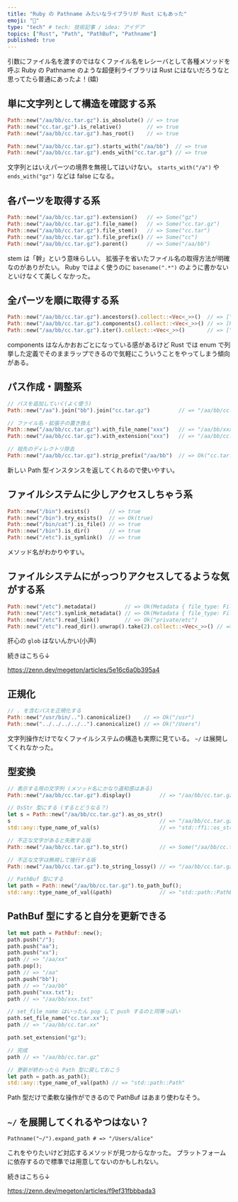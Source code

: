 ```yaml
---
title: "Ruby の Pathname みたいなライブラリが Rust にもあった"
emoji: "🍄"
type: "tech" # tech: 技術記事 / idea: アイデア
topics: ["Rust", "Path", "PathBuf", "Pathname"]
published: true
---
```


引数にファイル名を渡すのではなくファイル名をレシーバとして各種メソッドを呼ぶ Ruby の Pathname のような超便利ライブラリは Rust にはないだろうなと思ってたら普通にあったよ！(嬉)

## 単に文字列として構造を確認する系

```rust
Path::new("/aa/bb/cc.tar.gz").is_absolute() // => true
Path::new("cc.tar.gz").is_relative()        // => true
Path::new("/aa/bb/cc.tar.gz").has_root()    // => true
```

```rust
Path::new("/aa/bb/cc.tar.gz").starts_with("/aa/bb")  // => true
Path::new("/aa/bb/cc.tar.gz").ends_with("cc.tar.gz") // => true
```

文字列とはいえパーツの境界を無視してはいけない。
`starts_with("/a")` や `ends_with("gz")` などは false になる。

## 各パーツを取得する系
```rust
Path::new("/aa/bb/cc.tar.gz").extension()   // => Some("gz")
Path::new("/aa/bb/cc.tar.gz").file_name()   // => Some("cc.tar.gz")
Path::new("/aa/bb/cc.tar.gz").file_stem()   // => Some("cc.tar")
Path::new("/aa/bb/cc.tar.gz").file_prefix() // => Some("cc")
Path::new("/aa/bb/cc.tar.gz").parent()      // => Some("/aa/bb")
```

stem は「幹」という意味らしい。
拡張子を省いたファイル名の取得方法が明確なのがありがたい。
Ruby ではよく使うのに `basename(".*")` のように書かないといけなくて美しくなかった。

## 全パーツを順に取得する系
```rust
Path::new("/aa/bb/cc.tar.gz").ancestors().collect::<Vec<_>>()  // => ["/aa/bb/cc.tar.gz", "/aa/bb", "/aa", "/"]
Path::new("/aa/bb/cc.tar.gz").components().collect::<Vec<_>>() // => [RootDir, Normal("aa"), Normal("bb"), Normal("cc.tar.gz")]
Path::new("/aa/bb/cc.tar.gz").iter().collect::<Vec<_>>()       // => ["/", "aa", "bb", "cc.tar.gz"]
```

components はなんかおおごとになっている感があるけど Rust では enum で列挙した定義でそのままラップできるので気軽にこういうことをやってしまう傾向がある。

## パス作成・調整系
```rust
// パスを追加していく(よく使う)
Path::new("/aa").join("bb").join("cc.tar.gz")         // => "/aa/bb/cc.tar.gz"

// ファイル名・拡張子の置き換え
Path::new("/aa/bb/cc.tar.gz").with_file_name("xxx")   // => "/aa/bb/xxx"
Path::new("/aa/bb/cc.tar.gz").with_extension("xxx")   // => "/aa/bb/cc.tar.xxx"

// 祖先のディレクトリ除去
Path::new("/aa/bb/cc.tar.gz").strip_prefix("/aa/bb")  // => Ok("cc.tar.gz")
```

新しい Path 型インスタンスを返してくれるので使いやすい。

## ファイルシステムに少しアクセスしちゃう系
```rust
Path::new("/bin").exists()      // => true
Path::new("/bin").try_exists()  // => Ok(true)
Path::new("/bin/cat").is_file() // => true
Path::new("/bin").is_dir()      // => true
Path::new("/etc").is_symlink()  // => true
```

メソッド名がわかりやすい。

## ファイルシステムにがっつりアクセスしてるような気がする系
```rust
Path::new("/etc").metadata()         // => Ok(Metadata { file_type: FileType(FileType { mode: 16877 }), is_dir: true, is_file: false, permissions: Permissions(FilePermissions { mode: 16877 }), modified: Ok(SystemTime { tv_sec: 1646948709, tv_nsec: 53641797 }), accessed: Ok(SystemTime { tv_sec: 1646964920, tv_nsec: 777256864 }), created: Ok(SystemTime { tv_sec: 1577865600, tv_nsec: 0 }), .. })
Path::new("/etc").symlink_metadata() // => Ok(Metadata { file_type: FileType(FileType { mode: 41453 }), is_dir: false, is_file: false, permissions: Permissions(FilePermissions { mode: 41453 }), modified: Ok(SystemTime { tv_sec: 1577865600, tv_nsec: 0 }), accessed: Ok(SystemTime { tv_sec: 1577865600, tv_nsec: 0 }), created: Ok(SystemTime { tv_sec: 1577865600, tv_nsec: 0 }), .. })
Path::new("/etc").read_link()        // => Ok("private/etc")
Path::new("/etc").read_dir().unwrap().take(2).collect::<Vec<_>>() // => [Ok(DirEntry("/etc/kcpassword")), Ok(DirEntry("/etc/hosts~"))]
```

肝心の `glob` はないんかい(小声)

続きはこちら↓

https://zenn.dev/megeton/articles/5e16c6a0b395a4

## 正規化
```rust
// . を含むパスを正規化する
Path::new("/usr/bin/..").canonicalize()    // => Ok("/usr")
Path::new("../../../../..").canonicalize() // => Ok("/Users")
```

文字列操作だけでなくファイルシステムの構造も実際に見ている。
`~/` は展開してくれなかった。

## 型変換
```rust
// 表示する用の文字列 (メソッド名にかなり違和感はある)
Path::new("/aa/bb/cc.tar.gz").display()         // => "/aa/bb/cc.tar.gz"

// OsStr 型にする (するとどうなる？)
let s = Path::new("/aa/bb/cc.tar.gz").as_os_str()
s                                               // => "/aa/bb/cc.tar.gz"
std::any::type_name_of_val(s)                   // => "std::ffi::os_str::OsStr"

// 不正な文字があると失敗する版
Path::new("/aa/bb/cc.tar.gz").to_str()          // => Some("/aa/bb/cc.tar.gz")

// 不正な文字は無視して強行する版
Path::new("/aa/bb/cc.tar.gz").to_string_lossy() // => "/aa/bb/cc.tar.gz"

// PathBuf 型にする
let path = Path::new("/aa/bb/cc.tar.gz").to_path_buf();
std::any::type_name_of_val(&path)               // => "std::path::PathBuf"
```

## PathBuf 型にすると自分を更新できる
```rust
let mut path = PathBuf::new();
path.push("/");
path.push("aa");
path.push("xx");
path // => "/aa/xx"
path.pop();
path // => "/aa"
path.push("bb");
path // => "/aa/bb"
path.push("xxx.txt");
path // => "/aa/bb/xxx.txt"

// set_file_name はいったん pop して push するのと同等っぽい
path.set_file_name("cc.tar.xx");
path // => "/aa/bb/cc.tar.xx"

path.set_extension("gz");

// 完成
path // => "/aa/bb/cc.tar.gz"
```

```rust
// 更新が終わったら Path 型に戻しておこう
let path = path.as_path();
std::any::type_name_of_val(path) // => "std::path::Path"
```

Path 型だけで柔軟な操作ができるので PathBuf はあまり使わなそう。

## `~/` を展開してくれるやつはない？

```ruby:Ruby
Pathname("~/").expand_path # => "/Users/alice"
```

これをやりたいけど対応するメソッドが見つからなかった。
プラットフォームに依存するので標準では用意してないのかもしれない。

続きはこちら↓

https://zenn.dev/megeton/articles/f9ef31fbbbada3
